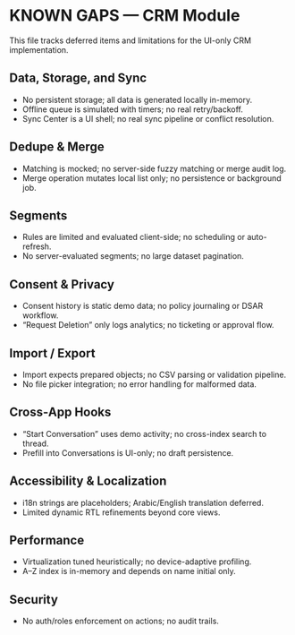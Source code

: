 # KNOWN GAPS — CRM Module

This file tracks deferred items and limitations for the UI-only CRM implementation.

## Data, Storage, and Sync
- No persistent storage; all data is generated locally in-memory.
- Offline queue is simulated with timers; no real retry/backoff.
- Sync Center is a UI shell; no real sync pipeline or conflict resolution.

## Dedupe & Merge
- Matching is mocked; no server-side fuzzy matching or merge audit log.
- Merge operation mutates local list only; no persistence or background job.

## Segments
- Rules are limited and evaluated client-side; no scheduling or auto-refresh.
- No server-evaluated segments; no large dataset pagination.

## Consent & Privacy
- Consent history is static demo data; no policy journaling or DSAR workflow.
- “Request Deletion” only logs analytics; no ticketing or approval flow.

## Import / Export
- Import expects prepared objects; no CSV parsing or validation pipeline.
- No file picker integration; no error handling for malformed data.

## Cross‑App Hooks
- “Start Conversation” uses demo activity; no cross-index search to thread.
- Prefill into Conversations is UI-only; no draft persistence.

## Accessibility & Localization
- i18n strings are placeholders; Arabic/English translation deferred.
- Limited dynamic RTL refinements beyond core views.

## Performance
- Virtualization tuned heuristically; no device-adaptive profiling.
- A–Z index is in-memory and depends on name initial only.

## Security
- No auth/roles enforcement on actions; no audit trails.


